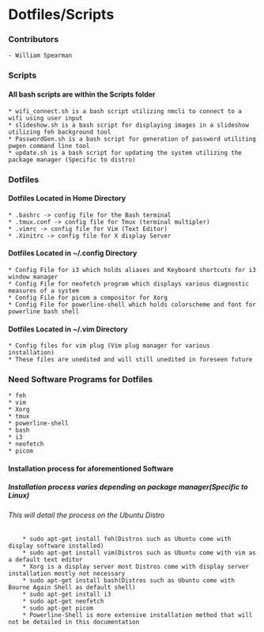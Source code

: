 # Dotfiles/Scripts  
### Contributors
    - William Spearman
### Scripts
#### All bash scripts are within the Scripts folder
    * wifi_connect.sh is a bash script utilizing nmcli to connect to a wifi using user input
    * slideshow.sh is a bash script for displaying images in a slideshow utilizing feh background tool
    * PasswordGen.sh is a bash script for generation of password utiliting pwgen command line tool
    * update.sh is a bash script for updating the system utilizing the package manager (Specific to distro)
### Dotfiles
#### Dotfiles Located in Home Directory
    * .bashrc -> config file for the Bash terminal
    * .tmux.conf -> config file for Tmux (terminal multipler)
    * .vimrc -> config file for Vim (Text Editor)
    * .Xinitrc -> config file for X display Server
#### Dotfiles Located in ~/.config Directory
    * Config File for i3 which holds aliases and Keyboard shortcuts for i3 window manager
    * Config File for neofetch program which displays various diagnostic measures of a system
    * Config File for picom a compositor for Xorg
    * Config File for powerline-shell which holds colorscheme and font for powerline bash shell
#### Dotfiles Located in ~/.vim Directory 
    * Config files for vim plug (Vim plug manager for various installation)
    * These files are unedited and will still unedited in foreseen future
### Need Software Programs for Dotfiles
    * feh
    * vim
    * Xorg
    * tmux
    * powerline-shell
    * bash
    * i3
    * neofetch
    * picom
#### Installation process for aforementioned Software
##### Installation process varies depending on package manager(Specific to Linux)
###### This will detail the process on the Ubuntu Distro 
        * sudo apt-get install feh(Distros such as Ubuntu come with display software installed)
        * sudo apt-get install vim(Distros such as Ubuntu come with vim as a default text editor
        * Xorg is a display server most Distros come with display server installation mostly not necessary
        * sudo apt-get install bash(Distros such as Ubuntu come with Bourne Again Shell as default shell)
        * sudo apt-get install i3
        * sudo apt-get neofetch
        * sudo apt-get picom
        * Powerline-Shell is more extensive installation method that will not be detailed in this documentation
